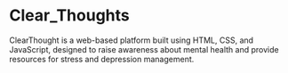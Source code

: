 # Clear_Thoughts
ClearThought is a web-based platform built using HTML, CSS, and JavaScript, designed to raise awareness about mental health and provide resources for stress and depression management.
